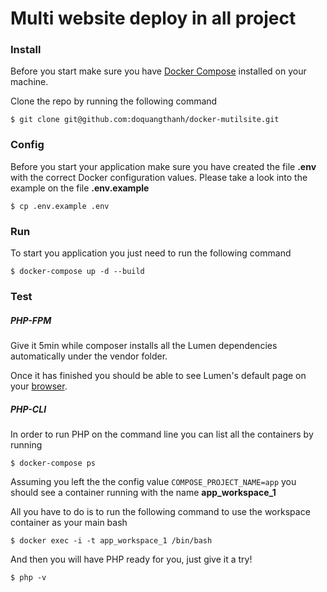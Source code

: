 # Multi website deploy in all project

### Install

Before you start make sure you have [Docker Compose](https://docs.docker.com/compose/install/) installed on your machine.

Clone the repo by running the following command

``
    $ git clone git@github.com:doquangthanh/docker-mutilsite.git
``

### Config
Before you start your application make sure you have created the file **.env** with the correct Docker configuration values. Please take a look into the example on the file **.env.example**

``
    $ cp .env.example .env
``

### Run

To start you application you just need to run the following command 

``
    $ docker-compose up -d --build
``    

### Test
##### PHP-FPM
Give it 5min while composer installs all the Lumen dependencies automatically under the vendor folder.

Once it has finished you should be able to see Lumen's default page on your [browser](http://127.0.0.1).

##### PHP-CLI
In order to run PHP on the command line you can list all the containers by running 

    $ docker-compose ps
    
Assuming you left the the config value `COMPOSE_PROJECT_NAME=app` you should see a container running with the name **app_workspace_1**


All you have to do is to run the following command to use the workspace container as your main bash 

    $ docker exec -i -t app_workspace_1 /bin/bash

And then you will have PHP ready for you, just give it a try!

    $ php -v
